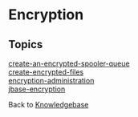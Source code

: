 # Encryption

<PageHeader />

## Topics

[create-an-encrypted-spooler-queue](./create-an-encrypted-spooler-queue/README.md)  
[create-encrypted-files](./create-encrypted-files/README.md)  
[encryption-administration](./encryption-administration/README.md)  
[jbase-encryption](./jbase-encryption/README.md)  

Back to [Knowledgebase](./../README.md)

<PageFooter />
